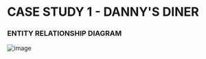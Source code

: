 # CASE STUDY 1 - DANNY'S DINER 

### ENTITY RELATIONSHIP DIAGRAM
![image](https://github.com/IshanOze/8-week-SQL-Challenge/assets/72873175/e0a1db1a-ce7d-40ff-8456-14396386ab11)

